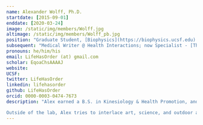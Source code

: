 ```yaml
---
name: Alexander Wolff, Ph.D.
startdate: [2015-09-01]
enddate: [2020-03-24]
image: /static/img/members/Wolff.jpg
altimage: /static/img/members/Wolff_pb.jpg
position: "Graduate Student, [Biophysics](https://biophysics.ucsf.edu) ([Discovery Fellow](https://graduate.ucsf.edu/discovery-fellows-program), [ARCS Scholar](http://www.arcsfoundation.org/))"
subsequent: "Medical Writer @ Health Interactions; now Specialist - [Thompson Lab @ UC Merced](https://thompsonlab.science)"
pronouns: he/him/his
email: LifeHasOrder (at) gmail.com
scholar: EqoaChsAAAAJ
website:
UCSF:
twitter: LifeHasOrder
linkedin: lifehasorder
github: LifeHasOrder
orcid: 0000-0003-0474-7673
description: "Alex earned a B.S. in Kinesiology & Health Promotion, and a M.S. in Molecular Biology, from the University of Wyoming. During his time there, he became fascinated with the role that protein structural dynamics play in molecular mechanisms. Thus, Alex’s work in the Fraser Lab seeks to understand how proteins move, and to what degree these movements are altered in the context of human disease. He has been fortunate to receive a [Matilda Edlund Scholarship](http://graduate.ucsf.edu/edlund-scholarship), the [UCSF Discovery Fellows Program](https://graduate.ucsf.edu/discovery-fellows-program), and an [ARCS Foundation Scholar Award](http://www.arcsfoundation.org/) to support this work.

Outside of the lab, Alex tries to interlace art, science, and outdoor adventures while honing his communication skills."
---
```

